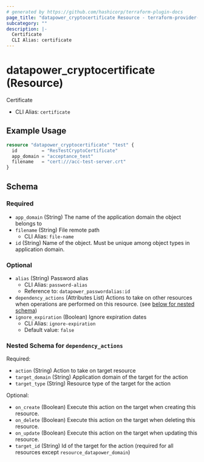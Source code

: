 ```yaml
---
# generated by https://github.com/hashicorp/terraform-plugin-docs
page_title: "datapower_cryptocertificate Resource - terraform-provider-datapower"
subcategory: ""
description: |-
  Certificate
  CLI Alias: certificate
---
```


# datapower_cryptocertificate (Resource)

Certificate
  - CLI Alias: `certificate`

## Example Usage

```terraform
resource "datapower_cryptocertificate" "test" {
  id         = "ResTestCryptoCertificate"
  app_domain = "acceptance_test"
  filename   = "cert:///acc-test-server.crt"
}
```

<!-- schema generated by tfplugindocs -->
## Schema

### Required

- `app_domain` (String) The name of the application domain the object belongs to
- `filename` (String) File remote path
  - CLI Alias: `file-name`
- `id` (String) Name of the object. Must be unique among object types in application domain.

### Optional

- `alias` (String) Password alias
  - CLI Alias: `password-alias`
  - Reference to: `datapower_passwordalias:id`
- `dependency_actions` (Attributes List) Actions to take on other resources when operations are performed on this resource. (see [below for nested schema](#nestedatt--dependency_actions))
- `ignore_expiration` (Boolean) Ignore expiration dates
  - CLI Alias: `ignore-expiration`
  - Default value: `false`

<a id="nestedatt--dependency_actions"></a>
### Nested Schema for `dependency_actions`

Required:

- `action` (String) Action to take on target resource
- `target_domain` (String) Application domain of the target for the action
- `target_type` (String) Resource type of the target for the action

Optional:

- `on_create` (Boolean) Execute this action on the target when creating this resource.
- `on_delete` (Boolean) Execute this action on the target when deleting this resource.
- `on_update` (Boolean) Execute this action on the target when updating this resource.
- `target_id` (String) Id of the target for the action (required for all resources except `resource_datapower_domain`)
